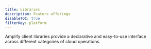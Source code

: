 ```yaml
---
title: Libraries
description: Feature offerings
disableTOC: true
filterKey: platform
---
```


Amplify client libraries provide a declarative and easy-to-use interface across different categories of cloud operations.

<inline-fragment platform="ios" src="~/fragments/lib/ios.md"></inline-fragment>
<inline-fragment platform="android" src="~/fragments/lib/android.md"></inline-fragment>
